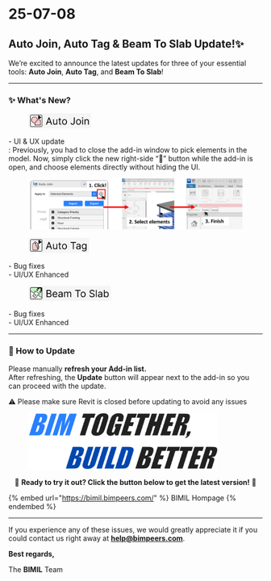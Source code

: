 # 25-07-08

## Auto Join, Auto Tag & Beam To Slab Update!✨

We’re excited to announce the latest updates for three of your essential tools: **Auto Join**, **Auto Tag**, and **Beam To Slab**!

***

### ✨ What's New?

<div align="left"><figure><img src="../../.gitbook/assets/Auto Join (1).png" alt="" width="124"><figcaption></figcaption></figure></div>

\-  UI & UX update\
: Previously, you had to close the add-in window to pick elements in the model. Now, simply click the new right-side “🎯” button while the add-in is open, and choose elements directly without hiding the UI.

<figure><img src="../../.gitbook/assets/39f49891-caa4-5654-e8b0-449a5927fa29.png" alt=""><figcaption></figcaption></figure>

<div align="left"><figure><img src="../../.gitbook/assets/Auto Tag (1) (1).png" alt="" width="120"><figcaption></figcaption></figure></div>

\-  Bug fixes\
\-  UI/UX Enhanced

<div align="left"><figure><img src="../../.gitbook/assets/Beam To Slab (1).png" alt="" width="163"><figcaption></figcaption></figure></div>

\-  Bug fixes\
\-  UI/UX Enhanced

***

### 🔄 How to Update

Please manually **refresh your Add-in list.**\
After refreshing, the **Update** button will appear next to the add-in so you can proceed with the update.

⚠️ Please make sure Revit is closed before updating to avoid any issues

<figure><img src="../../.gitbook/assets/image.png" alt="" width="375"><figcaption></figcaption></figure>

<p align="center">🔽 <strong>Ready to try it out? Click the button below to get the latest version!</strong> 🔽</p>

{% embed url="https://bimil.bimpeers.com/" %}
BIMIL Hompage
{% endembed %}

***

If you experience any of these issues, we would greatly appreciate it if you could contact us right away at [**help@bimpeers.com**](mailto:help@bimpeers.com?subject=undefined\&body=undefined).



**Best regards,**

The **BIMIL** Team

